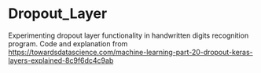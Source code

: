 # Dropout_Layer
Experimenting dropout layer functionality in handwritten digits recognition program.
Code and explanation from 
https://towardsdatascience.com/machine-learning-part-20-dropout-keras-layers-explained-8c9f6dc4c9ab

